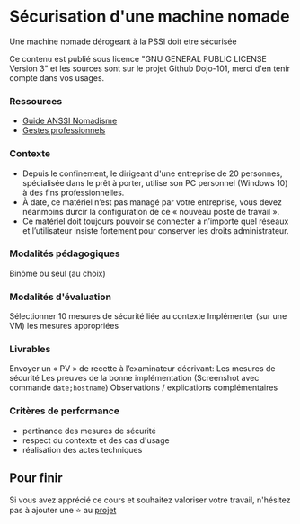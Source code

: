 # Sécurisation d'une machine nomade

Une machine nomade dérogeant à la PSSI doit etre sécurisée

Ce contenu est publié sous licence "GNU GENERAL PUBLIC LICENSE Version 3" et les sources sont sur le projet Github Dojo-101, merci d'en tenir compte dans vos usages.

### Ressources

* [Guide ANSSI Nomadisme](https://cyber.gouv.fr/publications)
* [Gestes professionnels](https://github.com/Aif4thah/Dojo-101)

### Contexte

* Depuis le confinement, le dirigeant d'une entreprise de 20 personnes, spécialisée dans le prêt à porter, utilise son PC personnel (Windows 10) à des fins professionnelles. 
* À date, ce matériel n’est pas managé par votre entreprise, vous devez néanmoins durcir la configuration de ce « nouveau poste de travail ».
* Ce matériel doit toujours pouvoir se connecter à n’importe quel réseaux et l’utilisateur insiste fortement pour conserver les droits administrateur.

### Modalités pédagogiques

Binôme ou seul (au choix)

### Modalités d'évaluation

Sélectionner 10 mesures de sécurité liée au contexte
Implémenter (sur une VM) les mesures appropriées

### Livrables

Envoyer un « PV » de recette à l’examinateur décrivant: 
Les mesures de sécurité
Les preuves de la bonne implémentation (Screenshot avec commande `date;hostname`)
Observations / explications complémentaires

### Critères de performance

* pertinance des mesures de sécurité
* respect du contexte et des cas d'usage
* réalisation des actes techniques

## Pour finir

Si vous avez apprécié ce cours et souhaitez valoriser votre travail, n'hésitez pas à ajouter une ⭐ au [projet](https://github.com/Aif4thah/Dojo-101)
